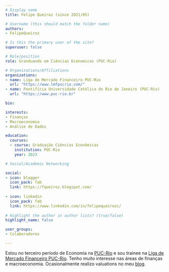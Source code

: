 ```yaml
---
# Display name
title: Felipe Queiroz (since 2021/05)

# Username (this should match the folder name)
authors:
- FelipeQueiroz

# Is this the primary user of the site?
superuser: false

# Role/position
role: Granduando em Ciências Economicas (PUC-Rio)

# Organizations/Affiliations
organizations:
- name: Liga de Mercado Financeiro PUC-Rio
  url: "https://www.lmfpucrio.com/"
- name: Pontifícia Universidade Católica do Rio de Janeiro (PUC-Rio)
  url: "https://www.puc-rio.br"

bio:

interests:
- Finanças
- Macroeconomia
- Análise de Dados

education:
  courses:
  - course: Graduação Ciências Econômicas
    institution: PUC-Rio
    year: 2023

# Social/Academic Networking

social:
- icon: blogger
  icon_pack: fab
  link: https://fqueiroz.blogspot.com/
  
- icon: linkedin
  icon_pack: fab
  link: https://www.linkedin.com/in/felipequeirozc/
    
# Highlight the author in author lists? (true/false)
highlight_name: false

user_groups:
- Colaboradores

---
```


Estou no terceiro período de Economia na [PUC-Rio](https://www.puc-rio.br/) e sou trainee na [Liga de Mercado Financeiro PUC-Rio](https://www.lmfpucrio.com/). Tenho muito interesse nas áreas de finanças e macroeconomia. Ocasionalmente realizo valuations no meu [blog](https://fqueiroz.blogspot.com/).
